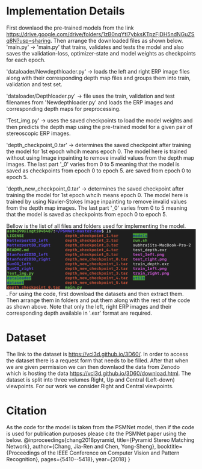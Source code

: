 # Implementation Details
First downlaod the pre-trained models from the link https://drive.google.com/drive/folders/1zB0nqYtI7ybksKTpzFjDH5ndNGuZSq8N?usp=sharing.
Then arrange the downloaded files as shown below.
'main.py' -> 'main.py' that trains, validates and tests the model and also saves the validation-loss, optimizer-state and model weights as checkpoints for each epoch.

'dataloader/Newdepthloader.py' -> loads the left and right ERP image files along with their corresponding depth map files and groups them into train, validation and test set.

'dataloader/Depthloader.py' -> file uses the train, validation and test filenames from 'Newdepthloader.py' and loads the ERP images and corresponding depth maps for preprocessing.

'Test_img.py' -> uses the saved checkpoints to load the model weights and then predicts the depth map using the pre-trained model for a given pair of stereoscopic ERP images.

'depth_checkpoint_0.tar' -> determines the saved checkpoint after training the model for 1st epoch whcih means epoch 0. The model here is trained without using Image inpainting to remove invalid values from the depth map images. The last part '_0' varies from 0 to 5 meaning that the model is saved as checkpoints from epoch 0 to epoch 5. are saved from epoch 0 to epoch 5.


'depth_new_checkpoint_0.tar' -> determines the saved checkpoint after training the model for 1st epoch whcih means epoch 0. The model here is trained by using Navier-Stokes Image inpainting to remove invalid values from the depth map images. The last part '_0' varies from 0 to 5 meaning that the model is saved as checkpoints from epoch 0 to epoch 5.

Bellow is the list of all files and folders used for implementing the model.
![alt text](ls_filelist2.png "File list").
For using the code, first download the datasets and then extract them. Then arrange them in folders and put them along with the rest of the code as shown above. Note that only the left, right ERP images and their corresponding depth available in '.exr' format are required.


# Dataset
The link to the dataset is https://vcl3d.github.io/3D60/. In order to access the dataset there is a request form that needs to be filled. After that when we are given permission we can then downlaod the data from Zenodo which is hosting the data https://vcl3d.github.io/3D60/download.html. The dataset is split into three volumes Right, Up and Central (Left-down) viewpoints. For our work we consider Right and Central viewpoints.
# Citation 
As the code for the model is taken from the PSMNet model, then if the code is used for publication purposes please cite the PSMNet paper using the below.
@inproceedings{chang2018pyramid,
  title={Pyramid Stereo Matching Network},
  author={Chang, Jia-Ren and Chen, Yong-Sheng},
  booktitle={Proceedings of the IEEE Conference on Computer Vision and Pattern Recognition},
  pages={5410--5418},
  year={2018}
}




